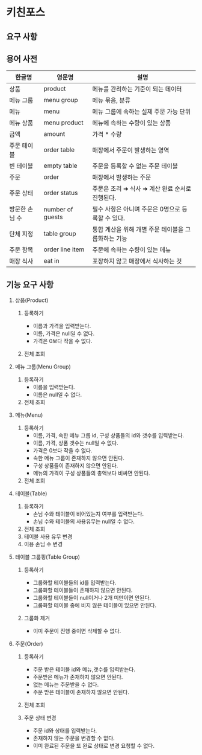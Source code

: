 # 키친포스

## 요구 사항

## 용어 사전

| 한글명 | 영문명 | 설명 |
| --- | --- | --- |
| 상품 | product | 메뉴를 관리하는 기준이 되는 데이터 |
| 메뉴 그룹 | menu group | 메뉴 묶음, 분류 |
| 메뉴 | menu | 메뉴 그룹에 속하는 실제 주문 가능 단위 |
| 메뉴 상품 | menu product | 메뉴에 속하는 수량이 있는 상품 |
| 금액 | amount | 가격 * 수량 |
| 주문 테이블 | order table | 매장에서 주문이 발생하는 영역 |
| 빈 테이블 | empty table | 주문을 등록할 수 없는 주문 테이블 |
| 주문 | order | 매장에서 발생하는 주문 |
| 주문 상태 | order status | 주문은 조리 ➜ 식사 ➜ 계산 완료 순서로 진행된다. |
| 방문한 손님 수 | number of guests | 필수 사항은 아니며 주문은 0명으로 등록할 수 있다. |
| 단체 지정 | table group | 통합 계산을 위해 개별 주문 테이블을 그룹화하는 기능 |
| 주문 항목 | order line item | 주문에 속하는 수량이 있는 메뉴 |
| 매장 식사 | eat in | 포장하지 않고 매장에서 식사하는 것 |

## 기능 요구 사항

1. 상품(Product)
    1. 등록하기
        - 이름과 가격을 입력받는다.
        - 이름, 가격은 null일 수 없다.
        - 가격은 0보다 작을 수 없다.

    2. 전체 조회


2. 메뉴 그룹(Menu Group)
    1. 등록하기
        - 이름을 입력받는다.
        - 이름은 null일 수 없다.
    2. 전체 조회


3. 메뉴(Menu)
    1. 등록하기
        - 이름, 가격, 속한 메뉴 그룹 id, 구성 상품들의 id와 갯수를 입력받는다.
        - 이름, 가격, 상품 갯수는 null일 수 없다.
        - 가격은 0보다 작을 수 없다.
        - 속한 메뉴 그룹이 존재하지 않으면 안된다.
        - 구성 상품들이 존재하지 않으면 안된다.
        - 메뉴의 가격이 구성 상품들의 총액보다 비싸면 안된다.
    2. 전체 조회


4. 테이블(Table)
    1. 등록하기
        - 손님 수와 테이블이 비어있는지 여부를 입력받는다.
        - 손님 수와 테이블의 사용유무는 null일 수 없다.
    2. 전체 조회
    3. 테이블 사용 유무 변경
    4. 이용 손님 수 변경


5. 테이블 그룹핑(Table Group)
    1. 등록하기
        - 그룹화할 테이블들의 id를 입력받는다.
        - 그룹화할 테이블들이 존재하지 않으면 안된다.
        - 그룹화할 테이블들이 null이거나 2개 미만이면 안된다.
        - 그룹화할 테이블 중에 비지 않은 테이블이 있으면 안된다.

    2. 그룹화 제거
        - 이미 주문이 진행 중이면 삭제할 수 없다.


6. 주문(Order)
    1. 등록하기
        - 주문 받은 테이블 id와 메뉴,갯수를 입력받는다.
        - 주문받은 메뉴가 존재하지 않으면 안된다.
        - 없는 메뉴는 주문받을 수 없다.
        - 주문 받은 테이블이 존재하지 않으면 안된다.

    2. 전체 조회
    3. 주문 상태 변경
        - 주문 id와 상태를 입력받는다.
        - 존재하지 않는 주문을 변경할 수 없다.
        - 이미 완료된 주문을 또 완료 상태로 변경 요청할 수 없다.

